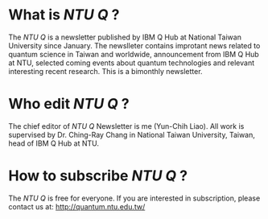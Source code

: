 # What is *NTU Q* ?
The *NTU Q* is a newsletter published by IBM Q Hub at National Taiwan University since January. The newslleter contains improtant news related to quantum science in Taiwan and worldwide, announcement from IBM Q Hub at NTU, selected coming events about quantum technologies and relevant interesting recent research. This is a bimonthly newsletter.

# Who edit *NTU Q* ?
The chief editor of *NTU Q* Newsletter is me (Yun-Chih Liao). All work is supervised by Dr. Ching-Ray Chang in National Taiwan University, Taiwan, head of IBM Q Hub at NTU.

# How to subscribe *NTU Q* ?
The *NTU Q* is free for everyone. If you are interested in subscription, please contact us at: http://quantum.ntu.edu.tw/
